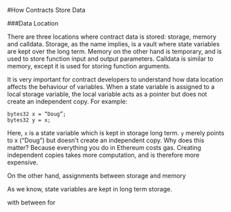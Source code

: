 ﻿#How Contracts Store Data

###Data Location

There are three locations where contract data is stored: storage, memory and calldata. Storage, as the name implies, is a vault where state variables are kept over the long term. Memory on the other hand is temporary, and is used to store function input and output parameters. Calldata is similar to memory, except it is used for storing function arguments.

It is very important for contract developers to understand how data location affects the behaviour of variables. When a state variable is assigned to a local storage variable, the local variable acts as a pointer but does not create an independent copy. For example:

```
bytes32 x = “Doug”;
bytes32 y = x;
```

Here, `x` is a state variable which is kept in storage long term. `y` merely points to x (“Doug”) but doesn't create an independent copy. Why does this matter? Because everything you do in Ethereum costs gas. Creating independent copies takes more computation, and is therefore more expensive.

On the other hand, assignments between storage and memory

As we know, state variables are kept in long term storage. 


with between for

